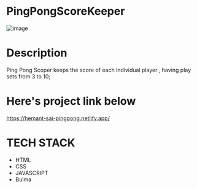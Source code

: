 # PingPongScoreKeeper
![image](https://user-images.githubusercontent.com/44155019/139066191-461e5e7b-d856-4c81-a768-81e7e62b3845.png)
# Description 
   Ping Pong Scoper keeps the score of each individual player , having play sets from 3 to 10;
# Here's project link below
   https://hemant-sai-pingpong.netlify.app/
# TECH STACK 
  * HTML
  * CSS
  * JAVASCRIPT
  * Bulma
